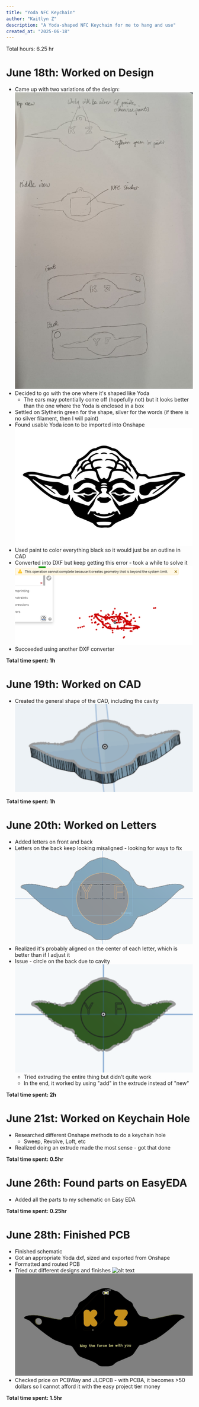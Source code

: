 ```yaml
---
title: "Yoda NFC Keychain"
author: "Kaitlyn Z"
description: "A Yoda-shaped NFC Keychain for me to hang and use"
created_at: "2025-06-18"
---
```


Total hours: 6.25 hr 

# June 18th: Worked on Design
- Came up with two variations of the design:
![2 versions of design](<assets/Design Versions.jpg>)
- Decided to go with the one where it's shaped like Yoda
    - The ears may potentially come off (hopefully not) but it looks better than the one where the Yoda is enclosed in a box
- Settled on Slytherin green for the shape, silver for the words (if there is no silver filament, then I will paint)
- Found usable Yoda icon to be imported into Onshape
![Yoda icon](assets/yoda.png)
- Used paint to color everything black so it would just be an outline in CAD
- Converted into DXF but keep getting this error - took a while to solve it
![alt text](assets/error.png)
- Succeeded using another DXF converter

**Total time spent: 1h**

# June 19th: Worked on CAD
- Created the general shape of the CAD, including the cavity
![alt text](assets/General%20CAD.png)

**Total time spent: 1h**

# June 20th: Worked on Letters
- Added letters on front and back
- Letters on the back keep looking misaligned - looking for ways to fix
![alt text](assets/Misaligned%20Text.png)
- Realized it's probably aligned on the center of each letter, which is better than if I adjust it
- Issue - circle on the back due to cavity
![alt text](assets/cavity.png)
    - Tried extruding the entire thing but didn't quite work
    - In the end, it worked by using "add" in the extrude instead of "new"

**Total time spent: 2h**

# June 21st: Worked on Keychain Hole
- Researched different Onshape methods to do a keychain hole
    - Sweep, Revolve, Loft, etc
- Realized doing an extrude made the most sense - got that done

**Total time spent: 0.5hr**

# June 26th: Found parts on EasyEDA
- Added all the parts to my schematic on Easy EDA

**Total time spent: 0.25hr**

# June 28th: Finished PCB
- Finished schematic
- Got an appropriate Yoda dxf, sized and exported from Onshape
- Formatted and routed PCB
- Tried out different designs and finishes
![alt text](assets/green-gold.png.png)
![](assets/black-gold.jpg)
- Checked price on PCBWay and JLCPCB - with PCBA, it becomes >50 dollars so I cannot afford it with the easy project tier money

**Total time spent: 1.5hr**